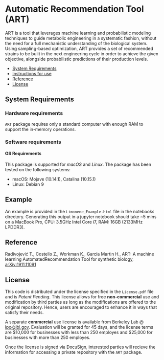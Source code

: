 # Automatic Recommendation Tool (ART)

ART is a tool that leverages machine learning and probabilistic modeling techniques to guide metabolic engineering in a systematic fashion, without the need for a full mechanistic understanding of the biological system. Using sampling-based optimization, ART provides a set of recommended strains to be built in the next engineering cycle in order to achieve the given objective, alongside probabilistic predictions of their production levels.

<!-- - [Documentation](#documentation) -->
- [System Requirements](#system-requirements)
- [Instructions for use](#instructions-for-use)
- [Reference](#reference)
- [License](#license)

## System Requirements

### Hardware requirements
`ART` package requires only a standard computer with enough RAM to support the in-memory operations.

### Software requirements
#### OS Requirements
This package is supported for *macOS* and *Linux*. The package has been tested on the following systems:
+ macOS: Mojave (10.14.1), Catalina (10.15.1)
+ Linux: Debian 9

## Example

An example is provided in the `Limonene_Example.html` file in the notebooks directory.
Generating this output in a jupyter notebook should take ~5 mins on a MacBook Pro, CPU: 3.5GHz Intel Core i7, RAM: 16GB (2133MHz LPDDR3).


## Reference

Radivojević T., Costello Z., Workman K., Garcia Martin H., ART: A machine learning AutomatedRecommendation Tool for synthetic biology, [arXiv:1911.11091](https://arxiv.org/abs/1911.11091)


## License

This code is distributed under the license specified in the `License.pdf` file and is *Patent Pending*. This license allows for free **non-commercial** use and modification by third parties as long as the modifications are offered to the original repository. Hence, users are encouraged to enhance it in ways that satisfy their needs.

A separate **commercial** use license is available from Berkeley Lab @ ipo@lbl.gov. Evaluation will be granted for 45 days, and the license terms are $10,000 for businesses with less than 250 employes and $25,000 for businesses with more than 250 employes.

Once the license is signed via DocuSign, interested parties will recieve the information for accessing a private repository with the `ART` package.

